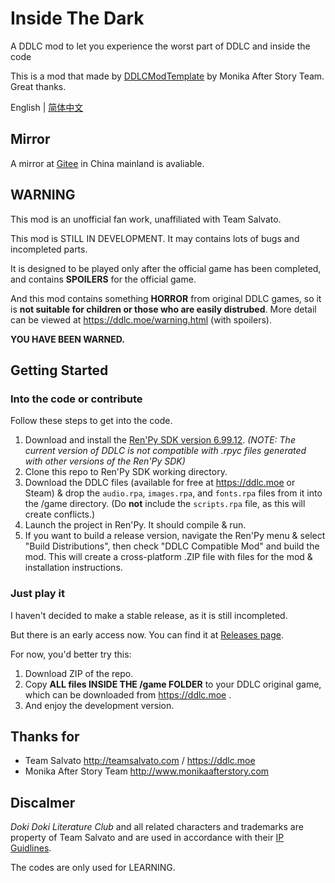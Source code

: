 # Inside The Dark

A DDLC mod to let you experience the worst part of DDLC and inside the code

This is a mod that made by [DDLCModTemplate](https://github.com/Monika-After-Story/DDLCModTemplate) by Monika After Story Team. Great thanks.

English | [简体中文](./README-cn.md)

## Mirror

A mirror at [Gitee](https://gitee.com/imgradeone/InsideTheDark) in China mainland is avaliable.

## WARNING

This mod is an unofficial fan work, unaffiliated with Team Salvato.

This mod is STILL IN DEVELOPMENT. It may contains lots of bugs and incompleted parts.

It is designed to be played only after the official game has been completed, and contains **SPOILERS** for the official game.

And this mod contains something **HORROR** from original DDLC games, so it is **not suitable for children or those who are easily distrubed**. More detail can be viewed at https://ddlc.moe/warning.html (with spoilers).

**YOU HAVE BEEN WARNED.**

## Getting Started

### Into the code or contribute
Follow these steps to get into the code.

1. Download and install the [Ren'Py SDK version 6.99.12](https://www.renpy.org/release/6.99.12). *(NOTE: The current version of DDLC is not compatible with .rpyc files generated with other versions of the Ren'Py SDK)*
1. Clone this repo to Ren'Py SDK working directory.
1. Download the DDLC files (available for free at https://ddlc.moe or Steam) & drop the `audio.rpa`, `images.rpa`, and `fonts.rpa` files from it into the /game directory. (Do **not** include the `scripts.rpa` file, as this will create conflicts.)
1. Launch the project in Ren'Py. It should compile & run.
1. If you want to build a release version, navigate the Ren'Py menu & select "Build Distributions", then check "DDLC Compatible Mod" and build the mod. This will create a cross-platform .ZIP file with files for the mod & installation instructions.

### Just play it

I haven't decided to make a stable release, as it is still incompleted.

But there is an early access now. You can find it at [Releases page](https://github.com/imgradeone/InsideTheDark/releases).

For now, you'd better try this:

1. Download ZIP of the repo.
1. Copy **ALL files INSIDE THE /game FOLDER** to your DDLC original game, which can be downloaded from https://ddlc.moe .
1. And enjoy the development version.

## Thanks for

- Team Salvato http://teamsalvato.com / https://ddlc.moe
- Monika After Story Team http://www.monikaafterstory.com

## Discalmer

*Doki Doki Literature Club* and all related characters and trademarks are property of Team Salvato and are used in accordance with their [IP Guidlines](http://teamsalvato.com/ip-guidelines/).

The codes are only used for LEARNING.